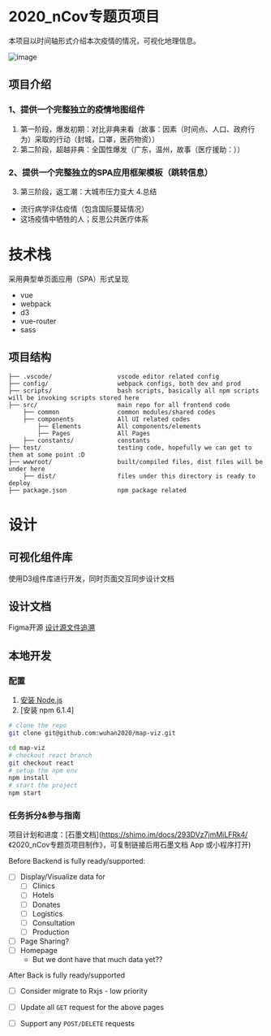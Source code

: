 # 2020_nCov专题页项目
本项目以时间轴形式介绍本次疫情的情况，可视化地理信息。

 ![image](https://github.com/zhangzihaoDT/2020_nCov/raw/master/src/images/cat.png)

## 项目介绍

### 1、提供一个完整独立的疫情地图组件
1. 第一阶段，爆发初期：对比非典来看（故事：因素（时间点、人口、政府行为）采取的行动（封城，口罩，医药物资））
2. 第二阶段，超越非典：全国性爆发（广东，温州，故事（医疗援助：））

### 2、提供一个完整独立的SPA应用框架模板（跳转信息）
3. 第三阶段，返工潮：大城市压力变大
4.总结
- 流行病学评估疫情（包含国际蔓延情况）
- 这场疫情中牺牲的人；反思公共医疗体系

# 技术栈
采用典型单页面应用（SPA）形式呈现

- vue
- webpack
- d3
- vue-router
- sass

## 项目结构

```
├── .vscode/                  vscode editor related config
├── config/                   webpack configs, both dev and prod
├── scripts/                  bash scripts, basically all npm scripts will be invoking scripts stored here
├── src/                      main repo for all frontend code
    ├── common                common modules/shared codes
    ├── components            All UI related codes
        ├── Elements          All components/elements
        ├── Pages             All Pages
    ├── constants/            constants
├── test/                     testing code, hopefully we can get to them at some point :D
├── wwwroot/                  built/compiled files, dist files will be under here
    ├── dist/                 files under this directory is ready to deploy
├── package.json              npm package related
```

# 设计

## 可视化组件库

使用D3组件库进行开发，同时页面交互同步设计文档

## 设计文档

Figma开源 [设计源文件追溯](https://shimo.im/docs/ne3VVlGx7Nu8FB3b)

## 本地开发

### 配置

1. [安装 Node.js](https://nodejs.org/en/download/package-manager/)
2. [安装 npm 6.1.4]

```sh
# clone the repo
git clone git@github.com:wuhan2020/map-viz.git

cd map-viz
# checkout react branch
git checkout react
# setup the npm env
npm install
# start the project
npm start
```


### 任务拆分&参与指南

项目计划和进度：[石墨文档](https://shimo.im/docs/293DVz7jmMiLFRk4/ 《2020_nCov专题页项目制作》，可复制链接后用石墨文档 App 或小程序打开) 

Before Backend is fully ready/supported:

- [ ] Display/Visualize data for
  - [ ] Clinics
  - [ ] Hotels
  - [ ] Donates
  - [ ] Logistics
  - [ ] Consultation
  - [ ] Production
- [ ] Page Sharing?
- [ ] Homepage
  - But we dont have that much data yet??

After Back is fully ready/supported
- [ ] Consider migrate to Rxjs - low priority
- [ ] Update all `GET` request for the above pages
- [ ] Support any `POST/DELETE` requests

